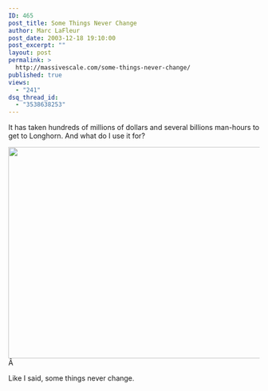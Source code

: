 ```yaml
---
ID: 465
post_title: Some Things Never Change
author: Marc LaFleur
post_date: 2003-12-18 19:10:00
post_excerpt: ""
layout: post
permalink: >
  http://massivescale.com/some-things-never-change/
published: true
views:
  - "241"
dsq_thread_id:
  - "3538638253"
---
```

<DIV class=Section1>
<P>It has taken hundreds of millions of dollars and several billions man-hours to get to Longhorn. And what do I use it for?</P>
<P><IMG id=_x0000_i1025 height=424 src=http://dev.genesisfour.com/boom_img/longho1.jpg width=518 border=0>Â </P>
<P>Like I said, some things never change.</P></DIV>